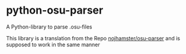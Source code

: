 # python-osu-parser
A Python-library to parse .osu-files

This library is a translation from the Repo [nojhamster/osu-parser](https://github.com/nojhamster/osu-parser) and is supposed to work in the same manner
